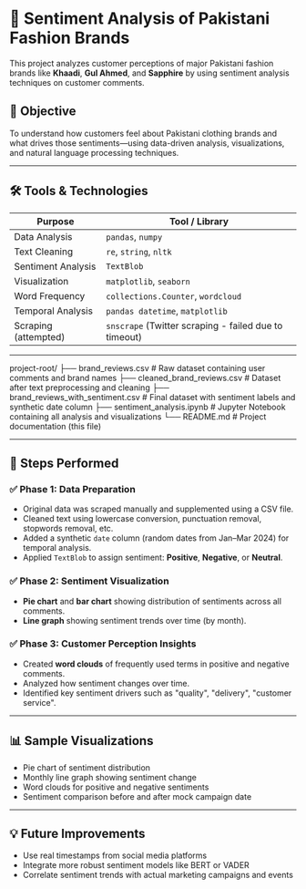 # 🧵 Sentiment Analysis of Pakistani Fashion Brands

This project analyzes customer perceptions of major Pakistani fashion brands like **Khaadi**, **Gul Ahmed**, and **Sapphire** by using sentiment analysis techniques on customer comments.

## 📌 Objective

To understand how customers feel about Pakistani clothing brands and what drives those sentiments—using data-driven analysis, visualizations, and natural language processing techniques.

---

## 🛠️ Tools & Technologies

| Purpose | Tool / Library |
|--------|----------------|
| Data Analysis | `pandas`, `numpy` |
| Text Cleaning | `re`, `string`, `nltk` |
| Sentiment Analysis | `TextBlob` |
| Visualization | `matplotlib`, `seaborn` |
| Word Frequency | `collections.Counter`, `wordcloud` |
| Temporal Analysis | `pandas datetime`, `matplotlib` |
| Scraping (attempted) | `snscrape` (Twitter scraping - failed due to timeout) |

---

project-root/
├── brand_reviews.csv # Raw dataset containing user comments and brand names
├── cleaned_brand_reviews.csv # Dataset after text preprocessing and cleaning
├── brand_reviews_with_sentiment.csv # Final dataset with sentiment labels and synthetic date column
├── sentiment_analysis.ipynb # Jupyter Notebook containing all analysis and visualizations
└── README.md # Project documentation (this file)

---

## 🧪 Steps Performed

### ✅ Phase 1: Data Preparation
- Original data was scraped manually and supplemented using a CSV file.
- Cleaned text using lowercase conversion, punctuation removal, stopwords removal, etc.
- Added a synthetic `date` column (random dates from Jan–Mar 2024) for temporal analysis.
- Applied `TextBlob` to assign sentiment: **Positive**, **Negative**, or **Neutral**.

### ✅ Phase 2: Sentiment Visualization
- **Pie chart** and **bar chart** showing distribution of sentiments across all comments.
- **Line graph** showing sentiment trends over time (by month).

### ✅ Phase 3: Customer Perception Insights
- Created **word clouds** of frequently used terms in positive and negative comments.
- Analyzed how sentiment changes over time.
- Identified key sentiment drivers such as "quality", "delivery", "customer service".

---

## 📊 Sample Visualizations

- Pie chart of sentiment distribution
- Monthly line graph showing sentiment change
- Word clouds for positive and negative sentiments
- Sentiment comparison before and after mock campaign date

---

## 💡 Future Improvements

- Use real timestamps from social media platforms
- Integrate more robust sentiment models like BERT or VADER
- Correlate sentiment trends with actual marketing campaigns and events


